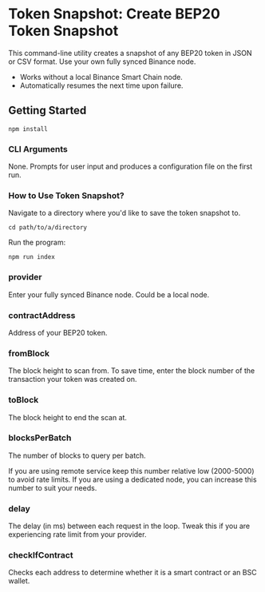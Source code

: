 # Token Snapshot: Create BEP20 Token Snapshot

This command-line utility creates a snapshot of any BEP20 token in JSON or CSV format. Use your own fully synced Binance node.

- Works without a local Binance Smart Chain node.
- Automatically resumes the next time upon failure.

## Getting Started

```
npm install
```

### CLI Arguments

None. Prompts for user input and produces a configuration file on the first run.

### How to Use Token Snapshot?

Navigate to a directory where you'd like to save the token snapshot to.

```
cd path/to/a/directory
```

Run the program:

```
npm run index
```



### provider

Enter your fully synced Binance node. Could be a local node.

### contractAddress

Address of your BEP20 token.

### fromBlock

The block height to scan from. To save time, enter the block number of the transaction your token was created on.

### toBlock

The block height to end the scan at.

### blocksPerBatch

The number of blocks to query per batch.

If you are using remote service keep this number relative low (2000-5000) to avoid rate limits. If you are using a dedicated node, you can increase this number to suit your needs.

### delay

The delay (in ms) between each request in the loop. Tweak this if you are experiencing rate limit from your provider.

### checkIfContract

Checks each address to determine whether it is a smart contract or an BSC wallet.
